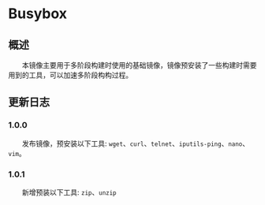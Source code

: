 # Busybox
## 概述
&emsp;&emsp;本镜像主要用于多阶段构建时使用的基础镜像，镜像预安装了一些构建时需要用到的工具，可以加速多阶段构构过程。

## 更新日志
### 1.0.0
&emsp;&emsp;发布镜像，预安装以下工具: `wget`、`curl`、`telnet`、`iputils-ping`、`nano`、`vim`。

### 1.0.1
&emsp;&emsp;新增预装以下工具: `zip`、`unzip`